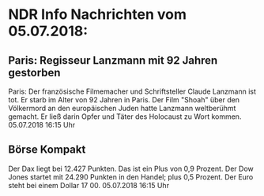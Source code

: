 # NDR Info Nachrichten vom 05.07.2018:


## Paris: Regisseur Lanzmann mit 92 Jahren gestorben
Paris: Der französische Filmemacher und Schriftsteller Claude Lanzmann ist tot. Er starb im Alter von 92 Jahren in Paris. Der Film "Shoah" über den Völkermord an den europäischen Juden hatte Lanzmann weltberühmt gemacht. Er ließ darin Opfer und Täter des Holocaust zu Wort kommen. 05.07.2018 16:15 Uhr 

## Börse Kompakt
Der Dax liegt bei 12.427 Punkten. Das ist ein Plus  von 0,9 Prozent. Der Dow Jones startet mit 24.290 Punkten in den Handel; plus 0,5 Prozent. Der Euro steht bei einem Dollar 17 00. 05.07.2018 16:15 Uhr 
